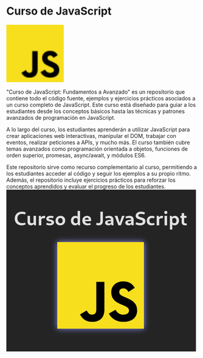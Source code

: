 # Curso de JavaScript
<img src="./src/assets/javascript-logo.svg" alt="Logo de JavaScript" width="30%" >


"Curso de JavaScript: Fundamentos a Avanzado" es un repositorio que contiene todo el código fuente, ejemplos y ejercicios prácticos asociados a un curso completo de JavaScript. Este curso está diseñado para guiar a los estudiantes desde los conceptos básicos hasta las técnicas y patrones avanzados de programación en JavaScript.

A lo largo del curso, los estudiantes aprenderán a utilizar JavaScript para crear aplicaciones web interactivas, manipular el DOM, trabajar con eventos, realizar peticiones a APIs, y mucho más. El curso también cubre temas avanzados como programación orientada a objetos, funciones de orden superior, promesas, async/await, y módulos ES6.

Este repositorio sirve como recurso complementario al curso, permitiendo a los estudiantes acceder al código y seguir los ejemplos a su propio ritmo. Además, el repositorio incluye ejercicios prácticos para reforzar los conceptos aprendidos y evaluar el progreso de los estudiantes.
![alt text](<Captura desde 2024-03-08 14-29-29.png>)